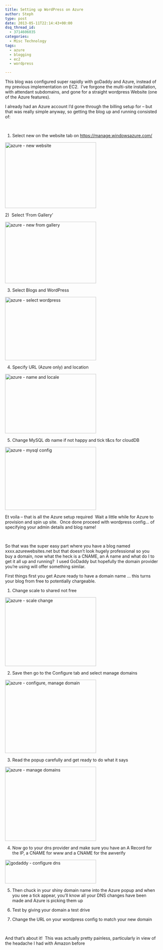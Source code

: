 ```yaml
---
title: Setting up WordPress on Azure
author: Steph
type: post
date: 2013-05-11T22:14:43+00:00
dsq_thread_id:
  - 3714606035
categories:
  - Misc Technology
tags:
  - azure
  - blogging
  - ec2
  - wordpress

---
```

This blog was configured super rapidly with goDaddy and Azure, instead of my previous implementation on EC2.  I&#8217;ve forgone the multi-site installation, with attendant subdomains, and gone for a straight wordpress Website (one of the Azure features).

I already had an Azure account I&#8217;d gone through the billing setup for &#8211; but that was really simple anyway, so getting the blog up and running consisted of:

&nbsp;

<!--more-->

1) Select new on the website tab on <https://manage.windowsazure.com/>

[<img class="alignnone size-medium wp-image-471" alt="azure - new website" src="http://res.cloudinary.com/lockedata/image/upload/h_217,w_300/v1499851091/azurescreenshot1_ujw0yl_finrxl.png" width="300" height="217" />][1]

2)  Select &#8216;From Gallery&#8217;

[<img class="alignnone size-medium wp-image-481" alt="azure - new from gallery" src="http://res.cloudinary.com/lockedata/image/upload/h_203,w_300/v1499851093/azurescreenshot2_k0uu1o_pvqvpq.png" width="300" height="203" />][2]

3) Select Blogs and WordPress

[<img class="alignnone size-medium wp-image-491" alt="azure - select wordpress" src="http://res.cloudinary.com/lockedata/image/upload/h_210,w_300/v1499851094/azurescreenshot3_zbtenv_mbmv6m.png" width="300" height="209" />][3]

4) Specify URL (Azure only) and location

[<img class="alignnone size-medium wp-image-501" alt="azure - name and locale" src="http://res.cloudinary.com/lockedata/image/upload/h_197,w_300/v1499851095/azurescreenshot4_tmk4ee_bed7as.png" width="300" height="196" />][4]

5) Change MySQL db name if not happy and tick t&cs for cloudDB

[<img class="alignnone size-medium wp-image-541" alt="azure - mysql config" src="http://res.cloudinary.com/lockedata/image/upload/h_208,w_300/v1499851096/azurescreenshot5_juf2yb_o9fxrp.png" width="300" height="208" />][5]

Et voila &#8211; that is all the Azure setup required  Wait a little while for Azure to provision and spin up site.  Once done proceed with wordpress config&#8230; of specifying your admin details and blog name!

&nbsp;

So that was the super easy part where you have a blog named xxxx.azurewebsites.net but that doesn&#8217;t look hugely professional so you buy a domain, now what the heck is a CNAME, an A name and what do I to get it all up and running?  I used GoDaddy but hopefully the domain provider you&#8217;re using will offer something similar.

First things first you get Azure ready to have a domain name &#8230; this turns your blog from free to potentially chargeable.

1) Change scale to shared not free

[<img class="alignnone size-medium wp-image-561" alt="azure - scale change" src="http://res.cloudinary.com/lockedata/image/upload/h_228,w_300/v1499851098/azurescreenshot7_fotciv_jjleem.png" width="300" height="227" />][6]

2) Save then go to the Configure tab and select manage domains

[<img class="alignnone size-medium wp-image-571" alt="azure - configure, manage domain" src="http://res.cloudinary.com/lockedata/image/upload/h_243,w_300/v1499851100/azurescreenshot8_yccmal_jgxdhw.png" width="300" height="242" />][7]

3) Read the popup carefully and get ready to do what it says

[<img class="alignnone size-medium wp-image-581" alt="azure - manage domains" src="http://res.cloudinary.com/lockedata/image/upload/h_245,w_300/v1499851100/azurescreenshot9_owes2v_kdrwmi.png" width="300" height="245" />][8]

4) Now go to your dns provider and make sure you have an A Record for the IP, a CNAME for www and a CNAME for the awverify

[<img class="alignnone size-medium wp-image-591" alt="godaddy - configure dns" src="http://res.cloudinary.com/lockedata/image/upload/h_79,w_300/v1499851102/godaddy1_k87dli_skz628.png" width="300" height="78" />][9]

5) Then chuck in your shiny domain name into the Azure popup and when you see a tick appear, you&#8217;ll know all your DNS changes have been made and Azure is picking them up

6) Test by giving your domain a test drive

7) Change the URL on your wordpress config to match your new domain

&nbsp;

And that&#8217;s about it!  This was actually pretty painless, particularly in view of the headache I had with Amazon before

&nbsp;

&nbsp;

&nbsp;

&nbsp;

 [1]: http://itsalocke.wpengine.com/wp-content/uploads/2015/04/azurescreenshot1_ujw0yl.png
 [2]: http://itsalocke.wpengine.com/wp-content/uploads/2015/04/azurescreenshot2_k0uu1o.png
 [3]: http://itsalocke.wpengine.com/wp-content/uploads/2015/04/azurescreenshot3_zbtenv.png
 [4]: http://itsalocke.wpengine.com/wp-content/uploads/2015/04/azurescreenshot4_tmk4ee.png
 [5]: http://itsalocke.wpengine.com/wp-content/uploads/2015/04/azurescreenshot5_juf2yb.png
 [6]: http://itsalocke.wpengine.com/wp-content/uploads/2015/04/azurescreenshot7_fotciv.png
 [7]: http://itsalocke.wpengine.com/wp-content/uploads/2015/04/azurescreenshot8_yccmal.png
 [8]: http://itsalocke.wpengine.com/wp-content/uploads/2015/04/azurescreenshot9_owes2v.png
 [9]: http://itsalocke.wpengine.com/wp-content/uploads/2015/04/godaddy1_k87dli.png